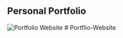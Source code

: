 ## Personal Portfolio

![Portfolio Website](https://i.ibb.co/WgPMpts/image.png)
#   P o r t f l i o - W e b s i t e  
 